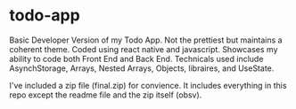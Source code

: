# todo-app
Basic Developer Version of my Todo App. Not the prettiest but maintains a coherent theme. Coded using react native and javascript. Showcases my ability to code both Front End and Back End. Technicals used include AsynchStorage, Arrays, Nested Arrays, Objects, libraires, and UseState.

I've included a zip file (final.zip) for convience. It includes everything in this repo except the readme file and the zip itself (obsv).
